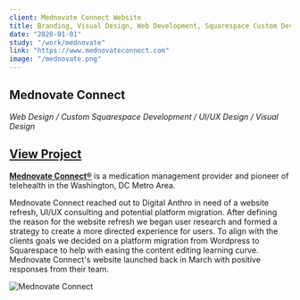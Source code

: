 ```yaml
---
client: Mednovate Connect Website
title: Branding, Visual Design, Web Development, Squarespace Custom Development
date: "2020-01-01"
study: "/work/mednovate"
link: "https://www.mednovateconnect.com"
image: "/mednovate.png"
---
```


## Mednovate Connect

_Web Design / Custom Squarespace Development / UI/UX Design / Visual Design_

## [View Project](https://www.mednovateconnect.com)

**[Mednovate Connect®](https://www.mednovateconnect.com)** is a medication management provider and pioneer of telehealth in the Washington, DC Metro Area.

Mednovate Connect reached out to Digital Anthro in need of a website refresh, UI/UX consulting and potential platform migration. After defining the reason for the website refresh we began user research and formed a strategy to create a more directed experience for users. To align with the clients goals we decided on a platform migration from Wordpress to Squarespace to help with easing the content editing learning curve. Mednovate Connect's website launched back in March with positive responses from their team.

![Mednovate Connect](/mednovate-website-imac.png)
